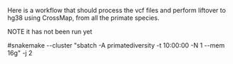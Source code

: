 Here is a workflow that should process the vcf files and perform liftover to hg38 using CrossMap, from all the primate species.

NOTE it has not been run yet

#snakemake --cluster "sbatch -A primatediversity -t 10:00:00 -N 1 --mem 16g" -j 2